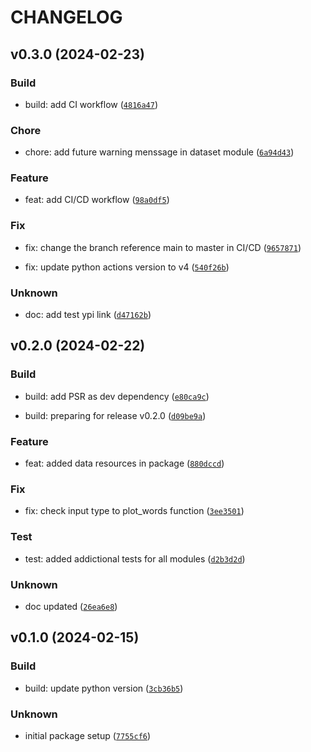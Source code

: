 # CHANGELOG



## v0.3.0 (2024-02-23)

### Build

* build: add CI workflow ([`4816a47`](https://github.com/WesllenSousa/wpycounts/commit/4816a476a1ee6baa2e42adf430cb34c6793ff9b1))

### Chore

* chore: add future warning menssage in dataset module ([`6a94d43`](https://github.com/WesllenSousa/wpycounts/commit/6a94d433b5b917d5d04092b82d11e9a6bd7a45db))

### Feature

* feat: add CI/CD workflow ([`98a0df5`](https://github.com/WesllenSousa/wpycounts/commit/98a0df5de978da71b212290ea1ddd352fd81c3b7))

### Fix

* fix: change the branch reference main to master in CI/CD ([`9657871`](https://github.com/WesllenSousa/wpycounts/commit/9657871700b2bd76a4ed26cf614879845c8b88a8))

* fix: update python actions version to v4 ([`540f26b`](https://github.com/WesllenSousa/wpycounts/commit/540f26b1932dbbf6b1fda7e07f25e12b51ce8972))

### Unknown

* doc: add test ypi link ([`d47162b`](https://github.com/WesllenSousa/wpycounts/commit/d47162b38e43a2ee194406eb19d2da8dc92c48f9))


## v0.2.0 (2024-02-22)

### Build

* build: add PSR as dev dependency ([`e80ca9c`](https://github.com/WesllenSousa/wpycounts/commit/e80ca9cfbe2e6693cdbd63208ab7d9560a014c96))

* build: preparing for release v0.2.0 ([`d09be9a`](https://github.com/WesllenSousa/wpycounts/commit/d09be9a5c3f789c55e43aa08f2d5c5b75dfd1ed7))

### Feature

* feat: added data resources in package ([`880dccd`](https://github.com/WesllenSousa/wpycounts/commit/880dccd2be76b404be65fc6dd29816e080d720ce))

### Fix

* fix: check input type to plot_words function ([`3ee3501`](https://github.com/WesllenSousa/wpycounts/commit/3ee3501adb8ddfc011bfe5f06a4b1e1a6d9e5c5d))

### Test

* test: added addictional tests for all modules ([`d2b3d2d`](https://github.com/WesllenSousa/wpycounts/commit/d2b3d2de61044b6b4aacf3111556f71c150f4758))

### Unknown

* doc updated ([`26ea6e8`](https://github.com/WesllenSousa/wpycounts/commit/26ea6e8ab1a05015d95fa268050bfad3e29ea7fa))


## v0.1.0 (2024-02-15)

### Build

* build: update python version ([`3cb36b5`](https://github.com/WesllenSousa/wpycounts/commit/3cb36b50c265a95b06d67628df688e1f0084af7f))

### Unknown

* initial package setup ([`7755cf6`](https://github.com/WesllenSousa/wpycounts/commit/7755cf6c9c5a7561a23fc4f2232f21c194a1ed0d))
